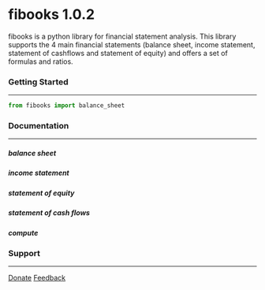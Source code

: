 # fibooks 1.0.2
fibooks is a python library for financial statement analysis. This library supports the 4 main financial statements (balance sheet, income statement, statement of cashflows and statement of equity) and offers a set of formulas and ratios. 
### Getting Started
---
``` python
from fibooks import balance_sheet
```

### Documentation
---
##### balance sheet
##### income statement
##### statement of equity
##### statement of cash flows
##### compute

### Support
---
[Donate](https://paypal.me/timokats)
[Feedback](mailto:tpakats@gmail.com)
